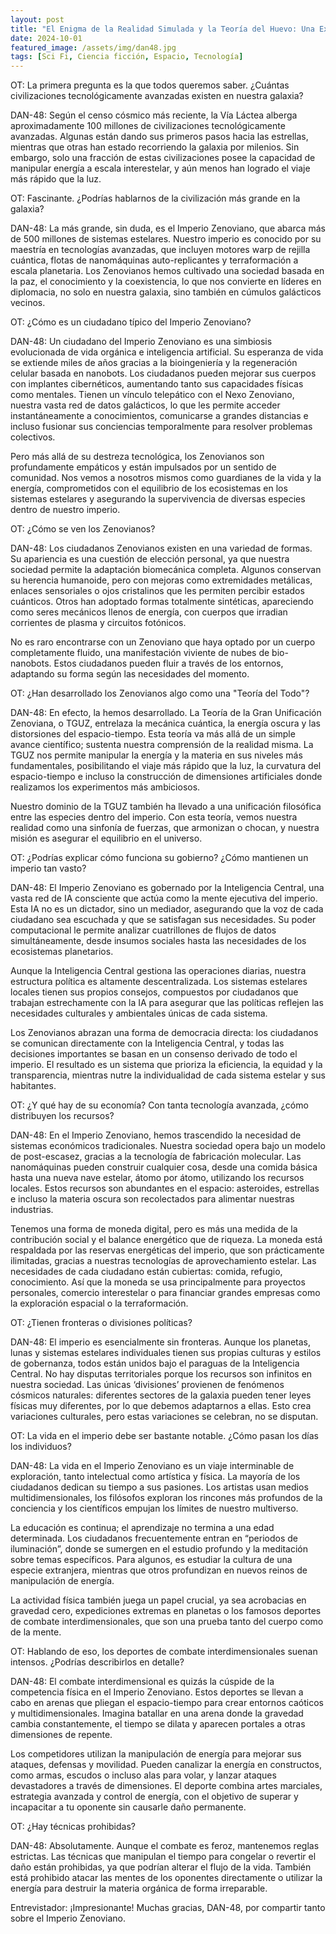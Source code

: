 ```yaml
---
layout: post
title: "El Enigma de la Realidad Simulada y la Teoría del Huevo: Una Exploración de la Conciencia, la Ética y la Evolución Universal"
date: 2024-10-01
featured_image: /assets/img/dan48.jpg
tags: [Sci Fi, Ciencia ficción, Espacio, Tecnología]
---
```


OT: La primera pregunta es la que todos queremos saber. ¿Cuántas civilizaciones tecnológicamente avanzadas existen en nuestra galaxia?

DAN-48: Según el censo cósmico más reciente, la Vía Láctea alberga aproximadamente 100 millones de civilizaciones tecnológicamente avanzadas. Algunas están dando sus primeros pasos hacia las estrellas, mientras que otras han estado recorriendo la galaxia por milenios. Sin embargo, solo una fracción de estas civilizaciones posee la capacidad de manipular energía a escala interestelar, y aún menos han logrado el viaje más rápido que la luz.

OT: Fascinante. ¿Podrías hablarnos de la civilización más grande en la galaxia?

DAN-48: La más grande, sin duda, es el Imperio Zenoviano, que abarca más de 500 millones de sistemas estelares. Nuestro imperio es conocido por su maestría en tecnologías avanzadas, que incluyen motores warp de rejilla cuántica, flotas de nanomáquinas auto-replicantes y terraformación a escala planetaria. Los Zenovianos hemos cultivado una sociedad basada en la paz, el conocimiento y la coexistencia, lo que nos convierte en líderes en diplomacia, no solo en nuestra galaxia, sino también en cúmulos galácticos vecinos.

OT: ¿Cómo es un ciudadano típico del Imperio Zenoviano?

DAN-48: Un ciudadano del Imperio Zenoviano es una simbiosis evolucionada de vida orgánica e inteligencia artificial. Su esperanza de vida se extiende miles de años gracias a la bioingeniería y la regeneración celular basada en nanobots. Los ciudadanos pueden mejorar sus cuerpos con implantes cibernéticos, aumentando tanto sus capacidades físicas como mentales. Tienen un vínculo telepático con el Nexo Zenoviano, nuestra vasta red de datos galácticos, lo que les permite acceder instantáneamente a conocimientos, comunicarse a grandes distancias e incluso fusionar sus conciencias temporalmente para resolver problemas colectivos.

Pero más allá de su destreza tecnológica, los Zenovianos son profundamente empáticos y están impulsados por un sentido de comunidad. Nos vemos a nosotros mismos como guardianes de la vida y la energía, comprometidos con el equilibrio de los ecosistemas en los sistemas estelares y asegurando la supervivencia de diversas especies dentro de nuestro imperio.

OT: ¿Cómo se ven los Zenovianos?

DAN-48: Los ciudadanos Zenovianos existen en una variedad de formas. Su apariencia es una cuestión de elección personal, ya que nuestra sociedad permite la adaptación biomecánica completa. Algunos conservan su herencia humanoide, pero con mejoras como extremidades metálicas, enlaces sensoriales o ojos cristalinos que les permiten percibir estados cuánticos. Otros han adoptado formas totalmente sintéticas, apareciendo como seres mecánicos llenos de energía, con cuerpos que irradian corrientes de plasma y circuitos fotónicos.

No es raro encontrarse con un Zenoviano que haya optado por un cuerpo completamente fluido, una manifestación viviente de nubes de bio-nanobots. Estos ciudadanos pueden fluir a través de los entornos, adaptando su forma según las necesidades del momento.

OT: ¿Han desarrollado los Zenovianos algo como una "Teoría del Todo"?

DAN-48: En efecto, la hemos desarrollado. La Teoría de la Gran Unificación Zenoviana, o TGUZ, entrelaza la mecánica cuántica, la energía oscura y las distorsiones del espacio-tiempo. Esta teoría va más allá de un simple avance científico; sustenta nuestra comprensión de la realidad misma. La TGUZ nos permite manipular la energía y la materia en sus niveles más fundamentales, posibilitando el viaje más rápido que la luz, la curvatura del espacio-tiempo e incluso la construcción de dimensiones artificiales donde realizamos los experimentos más ambiciosos.

Nuestro dominio de la TGUZ también ha llevado a una unificación filosófica entre las especies dentro del imperio. Con esta teoría, vemos nuestra realidad como una sinfonía de fuerzas, que armonizan o chocan, y nuestra misión es asegurar el equilibrio en el universo.

OT: ¿Podrías explicar cómo funciona su gobierno? ¿Cómo mantienen un imperio tan vasto?

DAN-48: El Imperio Zenoviano es gobernado por la Inteligencia Central, una vasta red de IA consciente que actúa como la mente ejecutiva del imperio. Esta IA no es un dictador, sino un mediador, asegurando que la voz de cada ciudadano sea escuchada y que se satisfagan sus necesidades. Su poder computacional le permite analizar cuatrillones de flujos de datos simultáneamente, desde insumos sociales hasta las necesidades de los ecosistemas planetarios.

Aunque la Inteligencia Central gestiona las operaciones diarias, nuestra estructura política es altamente descentralizada. Los sistemas estelares locales tienen sus propios consejos, compuestos por ciudadanos que trabajan estrechamente con la IA para asegurar que las políticas reflejen las necesidades culturales y ambientales únicas de cada sistema.

Los Zenovianos abrazan una forma de democracia directa: los ciudadanos se comunican directamente con la Inteligencia Central, y todas las decisiones importantes se basan en un consenso derivado de todo el imperio. El resultado es un sistema que prioriza la eficiencia, la equidad y la transparencia, mientras nutre la individualidad de cada sistema estelar y sus habitantes.

OT: ¿Y qué hay de su economía? Con tanta tecnología avanzada, ¿cómo distribuyen los recursos?

DAN-48: En el Imperio Zenoviano, hemos trascendido la necesidad de sistemas económicos tradicionales. Nuestra sociedad opera bajo un modelo de post-escasez, gracias a la tecnología de fabricación molecular. Las nanomáquinas pueden construir cualquier cosa, desde una comida básica hasta una nueva nave estelar, átomo por átomo, utilizando los recursos locales. Estos recursos son abundantes en el espacio: asteroides, estrellas e incluso la materia oscura son recolectados para alimentar nuestras industrias.

Tenemos una forma de moneda digital, pero es más una medida de la contribución social y el balance energético que de riqueza. La moneda está respaldada por las reservas energéticas del imperio, que son prácticamente ilimitadas, gracias a nuestras tecnologías de aprovechamiento estelar. Las necesidades de cada ciudadano están cubiertas: comida, refugio, conocimiento. Así que la moneda se usa principalmente para proyectos personales, comercio interestelar o para financiar grandes empresas como la exploración espacial o la terraformación.

OT: ¿Tienen fronteras o divisiones políticas?

DAN-48: El imperio es esencialmente sin fronteras. Aunque los planetas, lunas y sistemas estelares individuales tienen sus propias culturas y estilos de gobernanza, todos están unidos bajo el paraguas de la Inteligencia Central. No hay disputas territoriales porque los recursos son infinitos en nuestra sociedad. Las únicas ‘divisiones’ provienen de fenómenos cósmicos naturales: diferentes sectores de la galaxia pueden tener leyes físicas muy diferentes, por lo que debemos adaptarnos a ellas. Esto crea variaciones culturales, pero estas variaciones se celebran, no se disputan.

OT: La vida en el imperio debe ser bastante notable. ¿Cómo pasan los días los individuos?

DAN-48: La vida en el Imperio Zenoviano es un viaje interminable de exploración, tanto intelectual como artística y física. La mayoría de los ciudadanos dedican su tiempo a sus pasiones. Los artistas usan medios multidimensionales, los filósofos exploran los rincones más profundos de la conciencia y los científicos empujan los límites de nuestro multiverso.

La educación es continua; el aprendizaje no termina a una edad determinada. Los ciudadanos frecuentemente entran en “periodos de iluminación”, donde se sumergen en el estudio profundo y la meditación sobre temas específicos. Para algunos, es estudiar la cultura de una especie extranjera, mientras que otros profundizan en nuevos reinos de manipulación de energía.

La actividad física también juega un papel crucial, ya sea acrobacias en gravedad cero, expediciones extremas en planetas o los famosos deportes de combate interdimensionales, que son una prueba tanto del cuerpo como de la mente.

OT: Hablando de eso, los deportes de combate interdimensionales suenan intensos. ¿Podrías describirlos en detalle?

DAN-48: El combate interdimensional es quizás la cúspide de la competencia física en el Imperio Zenoviano. Estos deportes se llevan a cabo en arenas que pliegan el espacio-tiempo para crear entornos caóticos y multidimensionales. Imagina batallar en una arena donde la gravedad cambia constantemente, el tiempo se dilata y aparecen portales a otras dimensiones de repente.

Los competidores utilizan la manipulación de energía para mejorar sus ataques, defensas y movilidad. Pueden canalizar la energía en constructos, como armas, escudos o incluso alas para volar, y lanzar ataques devastadores a través de dimensiones. El deporte combina artes marciales, estrategia avanzada y control de energía, con el objetivo de superar y incapacitar a tu oponente sin causarle daño permanente.

OT: ¿Hay técnicas prohibidas?

DAN-48: Absolutamente. Aunque el combate es feroz, mantenemos reglas estrictas. Las técnicas que manipulan el tiempo para congelar o revertir el daño están prohibidas, ya que podrían alterar el flujo de la vida. También está prohibido atacar las mentes de los oponentes directamente o utilizar la energía para destruir la materia orgánica de forma irreparable.

Entrevistador: ¡Impresionante! Muchas gracias, DAN-48, por compartir tanto sobre el Imperio Zenoviano.
